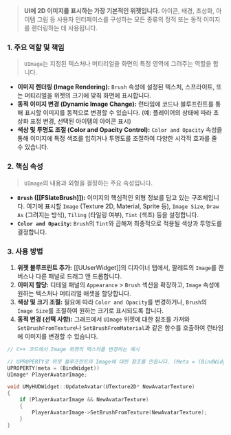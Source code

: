 ---
---
> **UI에 2D 이미지를 표시하는 가장 기본적인 위젯입니다.** 아이콘, 배경, 초상화, 아이템 그림 등 사용자 인터페이스를 구성하는 모든 종류의 정적 또는 동적 이미지를 렌더링하는 데 사용됩니다.

### **1. 주요 역할 및 책임**
> `UImage`는 지정된 텍스처나 머티리얼을 화면의 특정 영역에 그려주는 역할을 합니다.
* **이미지 렌더링 (Image Rendering):**
    `Brush` 속성에 설정된 텍스처, 스프라이트, 또는 머티리얼을 위젯의 크기에 맞춰 화면에 표시합니다.
* **동적 이미지 변경 (Dynamic Image Change):**
    런타임에 코드나 블루프린트를 통해 표시할 이미지를 동적으로 변경할 수 있습니다. (예: 플레이어의 상태에 따라 초상화 표정 변경, 선택된 아이템의 아이콘 표시)
* **색상 및 투명도 조절 (Color and Opacity Control):**
    `Color and Opacity` 속성을 통해 이미지에 특정 색조를 입히거나 투명도를 조절하여 다양한 시각적 효과를 줄 수 있습니다.

### **2. 핵심 속성**
> `UImage`의 내용과 외형을 결정하는 주요 속성입니다.
* **`Brush` ([[FSlateBrush]]):**
    이미지의 핵심적인 외형 정보를 담고 있는 구조체입니다. 여기에 표시할 `Image` (Texture 2D, Material, Sprite 등), `Image Size`, `Draw As` (그려지는 방식), `Tiling` (타일링 여부), `Tint` (색조) 등을 설정합니다.
* **`Color and Opacity`:**
    `Brush`의 `Tint`와 곱해져 최종적으로 적용될 색상과 투명도를 결정합니다.

### **3. 사용 방법**
1.  **위젯 블루프린트 추가:** [[UUserWidget]]의 디자이너 탭에서, 팔레트의 `Image`를 캔버스나 다른 패널로 드래그 앤 드롭합니다.
2.  **이미지 할당:** 디테일 패널의 `Appearance` > `Brush` 섹션을 확장하고, `Image` 속성에 원하는 텍스처나 머티리얼 애셋을 할당합니다.
3.  **색상 및 크기 조절:** 필요에 따라 `Color and Opacity`를 변경하거나, `Brush`의 `Image Size`를 조절하여 원하는 크기로 표시되도록 합니다.
4.  **동적 변경 (선택 사항):** 그래프에서 `UImage` 위젯에 대한 참조를 가져와 `SetBrushFromTexture`나 `SetBrushFromMaterial`과 같은 함수를 호출하여 런타임에 이미지를 변경할 수 있습니다.

```cpp
// C++ 코드에서 Image 위젯의 텍스처를 변경하는 예시

// UPROPERTY로 위젯 블루프린트의 Image에 대한 참조를 만듭니다. (Meta = (BindWidget))
UPROPERTY(meta = (BindWidget))
UImage* PlayerAvatarImage;

void UMyHUDWidget::UpdateAvatar(UTexture2D* NewAvatarTexture)
{
    if (PlayerAvatarImage && NewAvatarTexture)
    {
        PlayerAvatarImage->SetBrushFromTexture(NewAvatarTexture);
    }
}
```